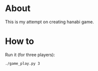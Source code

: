 # About
This is my attempt on creating hanabi game.


# How to
Run it (for three players):
```bash
./game_play.py 3
```
